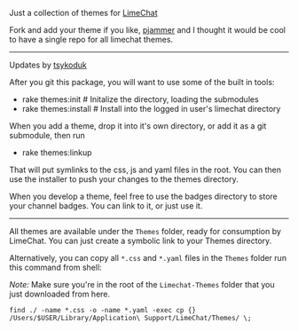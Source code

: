 Just a collection of themes for [LimeChat](http://limechat.net/mac/)

Fork and add your theme if you like, [pjammer](http://github.com/pjammer) and I thought it would be cool to have a single repo for all limechat themes.

----
Updates by [tsykoduk](http://github.com/tsykoduk)

After you git this package, you will want to use some of the built in tools:

* rake themes:init     # Initalize the directory, loading the submodules
* rake themes:install  # Install into the logged in user's limechat directory

When you add a theme, drop it into it's own directory, or add it as a git submodule, then run

* rake themes:linkup

That will put symlinks to the css, js and yaml files in the root. You can then use the installer to push your changes to the themes directory.

When you develop a theme, feel free to use the badges directory to store your channel badges. You can link to it, or just use it.


----

All themes are available under the `Themes` folder, ready for consumption by LimeChat. You can just create a symbolic link to your Themes directory.

Alternatively, you can copy all `*.css` and `*.yaml` files in the `Themes` folder run this command from shell:

*Note:* Make sure you're in the root of the `Limechat-Themes` folder that you just downloaded from here.

```shell
find ./ -name *.css -o -name *.yaml -exec cp {} /Users/$USER/Library/Application\ Support/LimeChat/Themes/ \;
```
